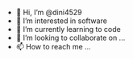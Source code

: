 - 👋 Hi, I’m @dini4529
- 👀 I’m interested in software
- 🌱 I’m currently learning to code
- 💞️ I’m looking to collaborate on ...
- 📫 How to reach me ...

<!---
dini4529/dini4529 is a ✨ special ✨ repository because its `README.md` (this file) appears on your GitHub profile.
You can click the Preview link to take a look at your changes.
--->
